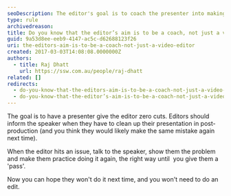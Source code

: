 ```yaml
---
seoDescription: The editor's goal is to coach the presenter into making a perfect cut, eliminating the need for edits.
type: rule
archivedreason:
title: Do you know that the editor’s aim is to be a coach, not just a video editor?
guid: 9a53d8ee-eeb9-4147-ac5c-d62688123f26
uri: the-editors-aim-is-to-be-a-coach-not-just-a-video-editor
created: 2017-03-03T14:08:08.0000000Z
authors:
  - title: Raj Dhatt
    url: https://ssw.com.au/people/raj-dhatt
related: []
redirects:
  - do-you-know-that-the-editors-aim-is-to-be-a-coach-not-just-a-video-editor
  - do-you-know-that-the-editor’s-aim-is-to-be-a-coach-not-just-a-video-editor
---
```


The goal is to have a presenter give the editor zero cuts. Editors should inform the speaker when they have to clean up their presentation in post-production (and you think they would likely make the same mistake again next time).

<!--endintro-->

When the editor hits an issue, talk to the speaker, show them the problem and make them practice doing it again, the right way until  you give them a 'pass'.

Now you can hope they won't do it next time, and you won't need to do an edit.
